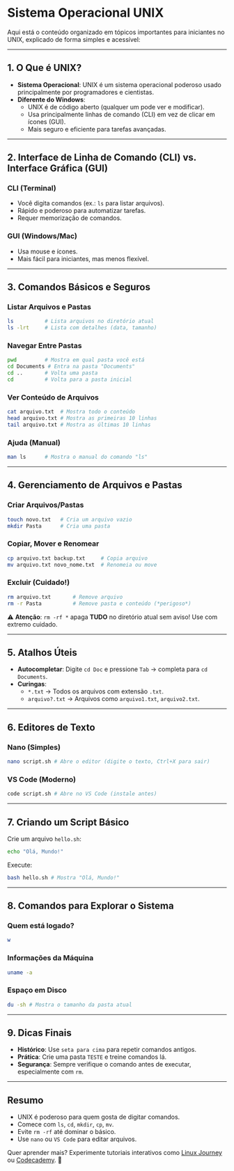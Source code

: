# Sistema Operacional UNIX

Aqui está o conteúdo organizado em tópicos importantes para iniciantes no UNIX, explicado de forma simples e acessível:

---

## 1. O Que é UNIX?

- **Sistema Operacional**: UNIX é um sistema operacional poderoso usado principalmente por programadores e cientistas.
- **Diferente do Windows**:
  - UNIX é de código aberto (qualquer um pode ver e modificar).
  - Usa principalmente linhas de comando (CLI) em vez de clicar em ícones (GUI).
  - Mais seguro e eficiente para tarefas avançadas.

---

## 2. Interface de Linha de Comando (CLI) vs. Interface Gráfica (GUI)

### CLI (Terminal)

- Você digita comandos (ex.: `ls` para listar arquivos).
- Rápido e poderoso para automatizar tarefas.
- Requer memorização de comandos.

### GUI (Windows/Mac)

- Usa mouse e ícones.
- Mais fácil para iniciantes, mas menos flexível.

---

## 3. Comandos Básicos e Seguros

### Listar Arquivos e Pastas

```bash
ls          # Lista arquivos no diretório atual
ls -lrt     # Lista com detalhes (data, tamanho)
```

### Navegar Entre Pastas

```bash
pwd         # Mostra em qual pasta você está
cd Documents # Entra na pasta "Documents"
cd ..       # Volta uma pasta
cd          # Volta para a pasta inicial
```

### Ver Conteúdo de Arquivos

```bash
cat arquivo.txt  # Mostra todo o conteúdo
head arquivo.txt # Mostra as primeiras 10 linhas
tail arquivo.txt # Mostra as últimas 10 linhas
```

### Ajuda (Manual)

```bash
man ls      # Mostra o manual do comando "ls"
```

---

## 4. Gerenciamento de Arquivos e Pastas

### Criar Arquivos/Pastas

```bash
touch novo.txt   # Cria um arquivo vazio
mkdir Pasta      # Cria uma pasta
```

### Copiar, Mover e Renomear

```bash
cp arquivo.txt backup.txt     # Copia arquivo
mv arquivo.txt novo_nome.txt  # Renomeia ou move
```

### Excluir (Cuidado!)

```bash
rm arquivo.txt       # Remove arquivo
rm -r Pasta          # Remove pasta e conteúdo (*perigoso*)
```

⚠️ **Atenção**: `rm -rf *` apaga **TUDO** no diretório atual sem aviso! Use com extremo cuidado.

---

## 5. Atalhos Úteis

- **Autocompletar**: Digite `cd Doc` e pressione `Tab` → completa para `cd Documents`.
- **Curingas**:
  - `*.txt` → Todos os arquivos com extensão `.txt`.
  - `arquivo?.txt` → Arquivos como `arquivo1.txt`, `arquivo2.txt`.

---

## 6. Editores de Texto

### Nano (Simples)

```bash
nano script.sh # Abre o editor (digite o texto, Ctrl+X para sair)
```

### VS Code (Moderno)

```bash
code script.sh # Abre no VS Code (instale antes)
```

---

## 7. Criando um Script Básico

Crie um arquivo `hello.sh`:

```bash
echo "Olá, Mundo!"
```

Execute:

```bash
bash hello.sh # Mostra "Olá, Mundo!"
```

---

## 8. Comandos para Explorar o Sistema

### Quem está logado?

```bash
w
```

### Informações da Máquina

```bash
uname -a
```

### Espaço em Disco

```bash
du -sh # Mostra o tamanho da pasta atual
```

---

## 9. Dicas Finais

- **Histórico**: Use `seta para cima` para repetir comandos antigos.
- **Prática**: Crie uma pasta `TESTE` e treine comandos lá.
- **Segurança**: Sempre verifique o comando antes de executar, especialmente com `rm`.

---

## Resumo

- UNIX é poderoso para quem gosta de digitar comandos.
- Comece com `ls`, `cd`, `mkdir`, `cp`, `mv`.
- Evite `rm -rf` até dominar o básico.
- Use `nano` ou `VS Code` para editar arquivos.

Quer aprender mais? Experimente tutoriais interativos como [Linux Journey](https://linuxjourney.com/) ou [Codecademy](https://www.codecademy.com/learn/learn-the-command-line). 🚀
